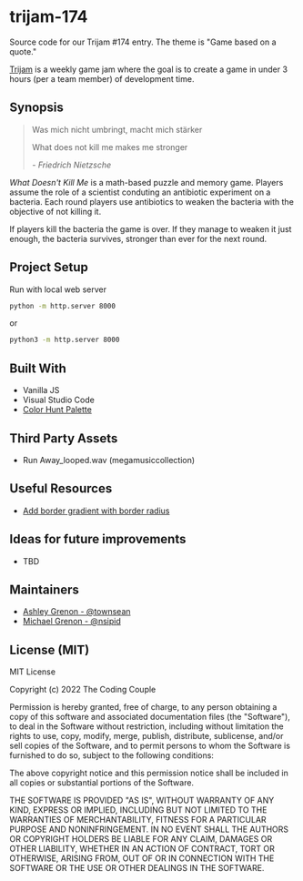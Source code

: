 # trijam-174
Source code for our Trijam #174 entry.  The theme is "Game based on a quote."

[Trijam](https://itch.io/jam/trijam-174) is a weekly game jam where the goal is to create a game in under 3 hours (per a team member) of development time. 

## Synopsis


> Was mich nicht umbringt, macht mich stärker
>
> What does not kill me makes me stronger
>
> *- Friedrich Nietzsche*


*What Doesn't Kill Me* is a math-based puzzle and memory game. Players assume the role of a scientist conduting an antibiotic experiment on a bacteria.  Each round players use antibiotics to weaken the bacteria with the objective of not killing it. 

If players kill the bacteria the game is over.  If they manage to weaken it just enough, the bacteria survives, stronger than ever for the next round.

## Project Setup

Run with local web server

```bash
python -m http.server 8000
```

or

```bash
python3 -m http.server 8000
```

## Built With

* Vanilla JS
* Visual Studio Code
* [Color Hunt Palette](https://colorhunt.co/palette/06283d1363df47b5ffdff6ff)

## Third Party Assets

* Run Away_looped.wav (megamusiccollection)

## Useful Resources

* [Add border gradient with border radius](https://stackoverflow.com/a/51496341/263158)

## Ideas for future improvements

* TBD

## Maintainers

* [Ashley Grenon - @townsean](https://github.com/townsean)
* [Michael Grenon - @nsipid](https://github.com/nsipid)

## License (MIT)

MIT License

Copyright (c) 2022 The Coding Couple

Permission is hereby granted, free of charge, to any person obtaining a copy of this software and associated documentation files (the "Software"), to deal in the Software without restriction, including without limitation the rights to use, copy, modify, merge, publish, distribute, sublicense, and/or sell copies of the Software, and to permit persons to whom the Software is furnished to do so, subject to the following conditions:

The above copyright notice and this permission notice shall be included in all copies or substantial portions of the Software.

THE SOFTWARE IS PROVIDED "AS IS", WITHOUT WARRANTY OF ANY KIND, EXPRESS OR IMPLIED, INCLUDING BUT NOT LIMITED TO THE WARRANTIES OF MERCHANTABILITY, FITNESS FOR A PARTICULAR PURPOSE AND NONINFRINGEMENT. IN NO EVENT SHALL THE AUTHORS OR COPYRIGHT HOLDERS BE LIABLE FOR ANY CLAIM, DAMAGES OR OTHER LIABILITY, WHETHER IN AN ACTION OF CONTRACT, TORT OR OTHERWISE, ARISING FROM, OUT OF OR IN CONNECTION WITH THE SOFTWARE OR THE USE OR OTHER DEALINGS IN THE SOFTWARE.

